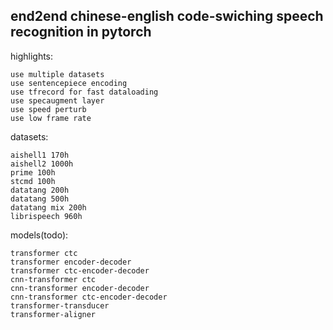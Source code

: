 ## end2end chinese-english code-swiching speech recognition in pytorch

highlights:
    
    use multiple datasets
    use sentencepiece encoding 
    use tfrecord for fast dataloading
    use specaugment layer 
    use speed perturb
    use low frame rate

datasets:
    
    aishell1 170h
    aishell2 1000h
    prime 100h
    stcmd 100h
    datatang 200h
    datatang 500h
    datatang mix 200h 
    librispeech 960h

models(todo):
    
    transformer ctc
    transformer encoder-decoder
    transformer ctc-encoder-decoder
    cnn-transformer ctc
    cnn-transformer encoder-decoder
    cnn-transformer ctc-encoder-decoder
    transformer-transducer 
    transformer-aligner

